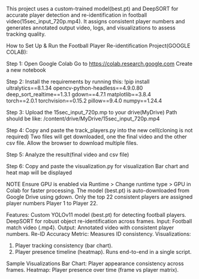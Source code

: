 This project uses a custom-trained model(best.pt) and DeepSORT for accurate player detection and re-identification in football video(15sec_input_720p.mp4). It assigns consistent player numbers and generates annotated output video, logs, and visualizations to assess tracking quality.

How to Set Up & Run the Football Player Re-identification Project(GOOGLE COLAB):

Step 1: Open Google Colab
Go to https://colab.research.google.com
Create a new notebook

Step 2: Install the requirements by running this:
!pip install ultralytics==8.1.34 opencv-python-headless==4.9.0.80 \
             deep_sort_realtime==1.3.1 gdown==4.7.1 matplotlib==3.8.4 \
             torch==2.0.1 torchvision==0.15.2 pillow==9.4.0 numpy==1.24.4

Step 3: Upload the 15sec_input_720p.mp to your drive(MyDrive)
Path should be like:
/content/drive/MyDrive/15sec_input_720p.mp4

Step 4: Copy and paste the track_players.py into the new cell(cloning is not required)
Two files will get downloaded, one the final video and the other csv file.
Allow the browser to download multiple files.

Step 5: Analyze the result(final video and csv file)

Step 6: Copy and paste the visualization.py for visualization
Bar chart and heat map will be displayed

NOTE
Ensure GPU is enabled via Runtime > Change runtime type > GPU in Colab for faster processing.
The model (best.pt) is auto-downloaded from Google Drive using gdown.
Only the top 22 consistent players are assigned player numbers Player 1 to Player 22.

Features:
Custom YOLOv11 model (best.pt) for detecting football players.
DeepSORT for robust object re-identification across frames.
Input: Football match video (.mp4).
Output: Annotated video with consistent player numbers.
Re-ID Accuracy Metric: Measures ID consistency.
Visualizations:
1) Player tracking consistency (bar chart).
2) Player presence timeline (heatmap).
Runs end-to-end in a single script.

Sample Visualizations
Bar Chart: Player appearance consistency across frames.
Heatmap: Player presence over time (frame vs player matrix).







